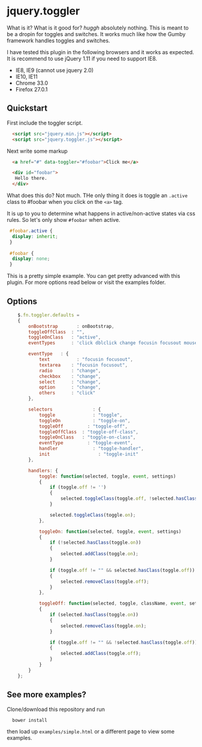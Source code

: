 # jquery.toggler

What is it? What is it good for? *huggh* absolutely nothing. This is meant to be a dropin for toggles and switches. It works much like how the Gumby framework handles toggles and switches. 

I have tested this plugin in the following browsers and it works as expected. It is recommend to use jQuery 1.11 if you need to support IE8.

- IE8, IE9 (cannot use jquery 2.0)
- IE10, IE11
- Chrome 33.0
- Firefox 27.0.1

## Quickstart

First include the toggler script.

```html
  <script src="jquery.min.js"></script>
  <script src="jquery.toggler.js"></script>
```

Next write some markup

```html
  <a href="#" data-toggler="#foobar">Click me</a>

  <div id="foobar">
   Hello there.
  </div>
```

What does this do? Not much. THe only thing it does is toggle an `.active` class to #foobar when you click on the `<a>` tag.

It is up to you to determine what happens in active/non-active states via css rules. So let's only show `#foobar` when active.

```css
 #foobar.active {
  display: inherit;
 }
 
 #foobar {
  display: none;
 }
```

This is a pretty simple example. You can get pretty advanced with this plugin. For more options read below or visit the examples folder.

## Options

```js
	$.fn.toggler.defaults =
	{
		onBootstrap		  : onBootstrap,
		toggleOffClass	: "",
		toggleOnClass 	: "active",
		eventTypes		: 'click dblclick change focusin focusout mousedown mouseup mouseover mousemove mouseout dragstart drag dragenter dragleave dragover drop dragend keypress keyup',

		eventType 	: {
			text 		  : "focusin focusout",
			textarea 	: "focusin focusout",
			radio 		: "change",
			checkbox 	: "change",
			select 		: "change",
			option 		: "change",
			others 		: "click"
		},

		selectors			    : {
			toggle 			    : "toggle",
			toggleOn 		    : "toggle-on",
			toggleOff 		  : "toggle-off",
			toggleOffClass 	: "toggle-off-class",
			toggleOnClass 	: "toggle-on-class",
			eventType 		  : "toggle-event",
			handler 		    : "toggle-handler",
			init 			      : "toggle-init"
		},

		handlers: {
			toggle: function(selected, toggle, event, settings)
			{
				if (toggle.off != '')
				{
					selected.toggleClass(toggle.off, !selected.hasClass(toggle.on));
				}

				selected.toggleClass(toggle.on);
			},

			toggleOn: function(selected, toggle, event, settings)
			{
				if (!selected.hasClass(toggle.on))
				{
					selected.addClass(toggle.on);
				}

				if (toggle.off != "" && selected.hasClass(toggle.off))
				{
					selected.removeClass(toggle.off);
				}
			},

			toggleOff: function(selected, toggle, className, event, settings)
			{
				if (selected.hasClass(toggle.on))
				{
					selected.removeClass(toggle.on);
				}

				if (toggle.off != "" && !selected.hasClass(toggle.off))
				{
					selected.addClass(toggle.off);
				}
			}
		}
	};
```

## See more examples?

Clone/download this repository and run 

```
  bower install
```

then load up `examples/simple.html` or a different page to view some examples.


